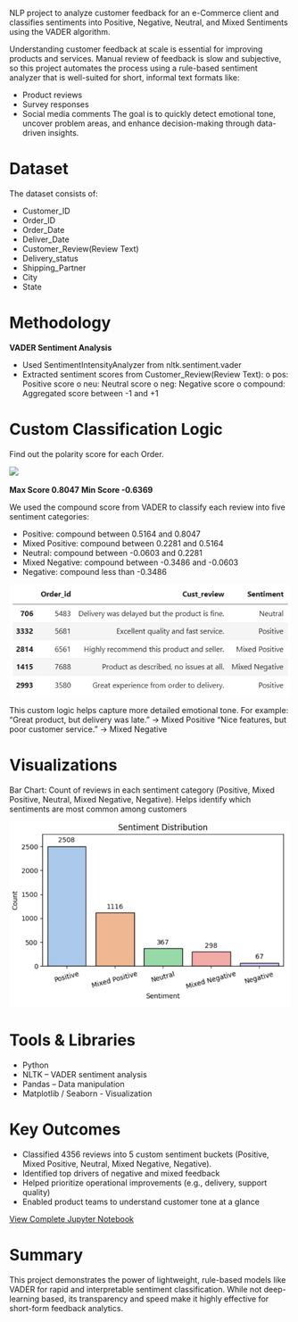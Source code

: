NLP project to analyze customer feedback for an e-Commerce client and classifies sentiments into Positive, Negative, Neutral, and Mixed Sentiments using the VADER algorithm.

Understanding customer feedback at scale is essential for improving products and services. Manual review of feedback is slow and subjective, so this project automates the process using a rule-based sentiment analyzer that is well-suited for short, informal text formats like:
* Product reviews
* Survey responses
* Social media comments
The goal is to quickly detect emotional tone, uncover problem areas, and enhance decision-making through data-driven insights.

# Dataset
The dataset consists of:
  * Customer_ID
  * Order_ID
  * Order_Date
  * Deliver_Date
  * Customer_Review(Review Text)
  * Delivery_status
  * Shipping_Partner
  * City
  * State

# Methodology
**VADER Sentiment Analysis**
  * Used SentimentIntensityAnalyzer from nltk.sentiment.vader
  * Extracted sentiment scores from Customer_Review(Review Text):
    o	pos: Positive score
    o	neu: Neutral score
    o	neg: Negative score
    o	compound: Aggregated score between -1 and +1

# Custom Classification Logic
Find out the polarity score for each Order.

![](https://raw.githubusercontent.com/ShaguftaPathan/Pyhton-NLP_Sentiment_Analysis/main/Images_Sentiment/Polarity_Score.png)

**Max Score 0.8047**
**Min Score -0.6369**

We used the compound score from VADER to classify each review into five sentiment categories:
* Positive: compound between 0.5164 and 0.8047
* Mixed Positive: compound between 0.2281 and 0.5164
* Neutral: compound between -0.0603 and 0.2281
* Mixed Negative: compound between -0.3486 and -0.0603
* Negative: compound less than -0.3486

![](/Images_Sentiment/Reviews.png)

This custom logic helps capture more detailed emotional tone.
For example:
“Great product, but delivery was late.” → Mixed Positive
“Nice features, but poor customer service.” → Mixed Negative

# Visualizations
Bar Chart: Count of reviews in each sentiment category (Positive, Mixed Positive, Neutral, Mixed Negative, Negative).
Helps identify which sentiments are most common among customers

![](/Images_Sentiment/Chart.png)

# Tools & Libraries
  * Python
  * NLTK – VADER sentiment analysis
  * Pandas – Data manipulation
  * Matplotlib / Seaborn - Visualization

# Key Outcomes
  * Classified 4356 reviews into 5 custom sentiment buckets (Positive, Mixed Positive, Neutral, Mixed Negative, Negative).
  * Identified top drivers of negative and mixed feedback
  * Helped prioritize operational improvements (e.g., delivery, support quality)
  * Enabled product teams to understand customer tone at a glance

<a href="https://github.com/ShaguftaPathan/Pyhton-NLP_Sentiment_Analysis/blob/main/Sentiment%20Analysis_CCTV.ipynb">View Complete Jupyter Notebook</a>

# Summary
This project demonstrates the power of lightweight, rule-based models like VADER for rapid and interpretable sentiment classification. While not deep-learning based, its transparency and speed make it highly effective for short-form feedback analytics.
